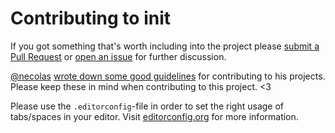 # Contributing to init

If you got something that's worth including into the project please
[submit a Pull Request](https://github.com/use-init/init/issues) or
[open an issue](https://github.com/use-init/init/issues) for further discussion.

[@necolas](https://github.com/necolas)
[wrote down some good guidelines](https://github.com/necolas/issue-guidelines)
for contributing to his projects. Please keep these in mind when contributing to
this project. <3

Please use the `.editorconfig`-file in order to set the right usage of
tabs/spaces in your editor. Visit [editorconfig.org](http://editorconfig.org/)
for more information.
